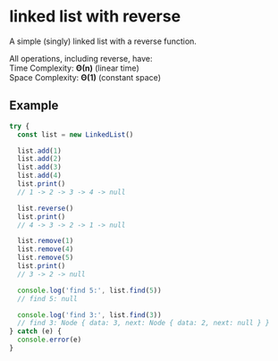 # linked list with reverse
A simple (singly) linked list with a reverse function.

All operations, including reverse, have:  
Time Complexity: **Θ(n)** (linear time)  
Space Complexity: **Θ(1)** (constant space)  

## Example

```js
try {
  const list = new LinkedList()

  list.add(1)
  list.add(2)
  list.add(3)
  list.add(4)
  list.print()
  // 1 -> 2 -> 3 -> 4 -> null

  list.reverse()
  list.print()
  // 4 -> 3 -> 2 -> 1 -> null

  list.remove(1)
  list.remove(4)
  list.remove(5)
  list.print()
  // 3 -> 2 -> null

  console.log('find 5:', list.find(5))
  // find 5: null

  console.log('find 3:', list.find(3))
  // find 3: Node { data: 3, next: Node { data: 2, next: null } }
} catch (e) {
  console.error(e)
}

```

